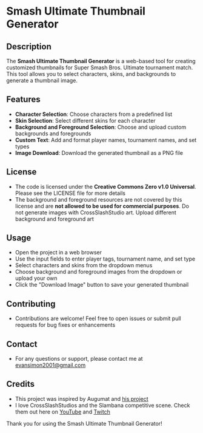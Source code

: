 # Smash Ultimate Thumbnail Generator

## Description
The **Smash Ultimate Thumbnail Generator** is a web-based tool for creating customized thumbnails for Super Smash Bros. Ultimate tournament match. This tool allows you to select characters, skins, and backgrounds to generate a thumbnail image.

## Features
- **Character Selection**: Choose characters from a predefined list
- **Skin Selection**: Select different skins for each character
- **Background and Foreground Selection**: Choose and upload custom backgrounds and foregrounds
- **Custom Text**: Add and format player names, tournament names, and set types
- **Image Download**: Download the generated thumbnail as a PNG file

## License
   - The code is licensed under the **Creative Commons Zero v1.0 Universal**. Please see the LICENSE file for more details
   - The background and foreground resources are not covered by this license and are **not allowed to be used for commercial purposes**. Do not generate images with CrossSlashStudio art. Upload different background and foreground art

## Usage
   - Open the project in a web browser
   - Use the input fields to enter player tags, tournament name, and set type
   - Select characters and skins from the dropdown menus
   - Choose background and foreground images from the dropdown or upload your own
   - Click the "Download Image" button to save your generated thumbnail


## Contributing
   - Contributions are welcome! Feel free to open issues or submit pull requests for bug fixes or enhancements

## Contact
   - For any questions or support, please contact me at [evansimon2001@gmail.com](mailto:evansimon2001@gmail.com)

## Credits
  - This project was inspired by Augumat and [his project](https://github.com/Augumat/thumbnail-generator)
  - I love CrossSlashStudios and the Slambana competitive scene. Check them out here on [YouTube](https://www.youtube.com/@crossslashstudios) and [Twitch](https://www.twitch.tv/crossslashstudios)
    
Thank you for using the Smash Ultimate Thumbnail Generator!

